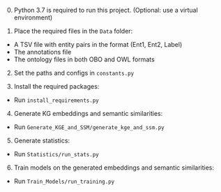 0. Python 3.7 is required to run this project.
    (Optional: use a virtual environment)

1. Place the required files in the `Data` folder:
  - A TSV file with entity pairs in the format (Ent1, Ent2, Label)
  - The annotations file
  - The ontology files in both OBO and OWL formats

2. Set the paths and configs in `constants.py`

3. Install the required packages:
  - Run `install_requirements.py`

4. Generate KG embeddings and semantic similarities:
  - Run `Generate_KGE_and_SSM/generate_kge_and_ssm.py`

5. Generate statistics:
  - Run `Statistics/run_stats.py`

6. Train models on the generated embeddings and semantic similarities:
  - Run `Train_Models/run_training.py`